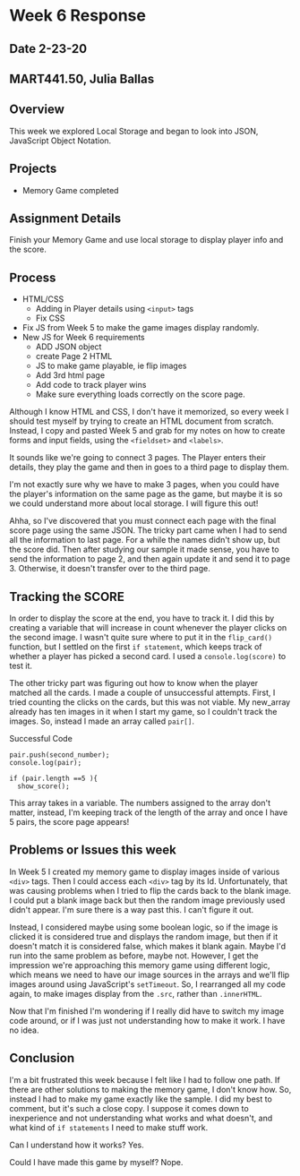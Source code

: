 # Week 6 Response
## Date 2-23-20
## MART441.50, Julia Ballas


## Overview

This week we explored Local Storage and began to look into JSON, JavaScript Object Notation.

## Projects

- Memory Game completed

## Assignment Details

Finish your Memory Game and use local storage to display player info and the score.

## Process

- HTML/CSS
  - Adding in Player details using `<input>` tags
  - Fix CSS
- Fix JS from Week 5 to make the game images display randomly.
- New JS for Week 6 requirements
  -  ADD JSON object
  -  create Page 2 HTML
  -  JS to make game playable, ie flip images
  -  Add 3rd html page
  -  Add code to track player wins
  -  Make sure everything loads correctly on the score page.


 Although I know HTML and CSS, I don't have it memorized, so every week I should test myself by trying to create an HTML document from scratch. Instead, I copy and pasted Week 5 and grab for my notes on how to create forms and input fields, using the `<fieldset>` and `<labels>`.

It sounds like we're going to connect 3 pages. The Player enters their details, they play the game and then in goes to a third page to display them.

I'm not exactly sure why we have to make 3 pages, when you could have the player's information on the same page as the game, but maybe it is so we could understand more about local storage. I will figure this out!

Ahha, so I've discovered that you must connect each page with the final score page using the same JSON. The tricky part came when I had to send all the information to last page. For a while the names didn't show up, but the score did. Then after studying our sample it made sense, you have to send the information to page 2, and then again update it and send it to page 3. Otherwise, it doesn't transfer over to the third page.

## Tracking the SCORE

In order to display the score at the end, you have to track it. I did this by creating a variable that will increase in count whenever the player clicks on the second image. I wasn't quite sure where to put it in the `flip_card()` function, but I settled on the first `if statement`, which keeps track of whether a player has picked a second card. I used a `console.log(score)` to test it.

The other tricky part was figuring out how to know when the player matched all the cards. I made a couple of unsuccessful attempts. First, I tried counting the clicks on the cards, but this was not viable. My new_array already has ten images in it when I start my game, so I couldn't track the images. So, instead I made an array called `pair[]`.

Successful Code
```JS
pair.push(second_number);
console.log(pair);

if (pair.length ==5 ){
  show_score();
```

This array takes in a variable. The numbers assigned to the array don't matter, instead, I'm keeping track of the length of the array and once I have 5 pairs, the score page appears!

## Problems or Issues this week

In Week 5 I created my memory game to display images inside of various `<div>` tags. Then I could access each `<div>` tag by its Id. Unfortunately, that was causing problems when I tried to flip the cards back to the blank image. I could put a blank image back but then the random image previously used didn't appear. I'm sure there is a way past this. I can't figure it out.

Instead, I considered maybe using some boolean logic, so if the image is clicked it is considered true and displays the random image, but then if it doesn't match it is considered false, which makes it blank again. Maybe I'd run into the same problem as before, maybe not. However, I get the impression we're approaching this memory game using different logic, which means we need to have our image sources in the arrays and we'll flip images around using JavaScript's `setTimeout`. So, I rearranged all my code again, to make images display from the `.src`, rather than `.innerHTML`.

Now that I'm finished I'm wondering if I really did have to switch my image code around, or if I was just not understanding how to make it work. I have no idea.

## Conclusion

I'm a bit frustrated this week because I felt like I had to follow one path. If there are other solutions to making the memory game, I don't know how. So, instead I had to make my game exactly like the sample. I did my best to comment, but it's such a close copy. I suppose it comes down to inexperience and not understanding what works and what doesn't, and what kind of `if statements` I need to make stuff work.

Can I understand how it works? Yes.

Could I have made this game by myself? Nope.
